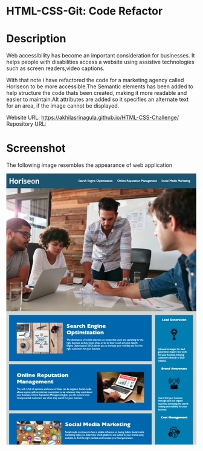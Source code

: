 # HTML-CSS-Git: Code Refactor

# Description

Web accessibility has become an important consideration for businesses. It helps people with disabilities access a website using assistive technologies such as screen readers,video captions.

With that note i have refactored the code for a marketing agency called Horiseon to be more accessible.The Semantic elements has been added to help structure the code thats been created, making it more readable and easier to maintain.Alt attributes are added so it specifies an alternate text for an area, if the image cannot be displayed.

Website URL: https://akhilasrinagula.github.io/HTML-CSS-Challenge/
Repository URL:

# Screenshot

The following image resembles the appearance of web application

![Image of how the webpage looks](./assets/screenshot.png)
